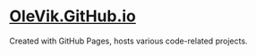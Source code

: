 # [OleVik.GitHub.io](http://olevik.github.io/)
Created with GitHub Pages, hosts various code-related projects.